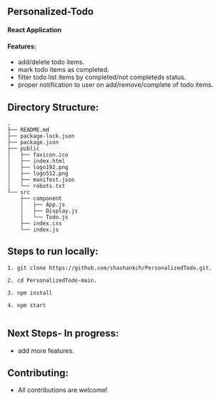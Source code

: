 ## Personalized-Todo

#### React Application

#### Features:

- add/delete todo items.
- mark todo items as completed.
- filter todo list items by completed/not completeds status.
- proper notification to user on add/remove/complete of todo items.

## Directory Structure:

```
.
├── README.md
├── package-lock.json
├── package.json
├── public
│   ├── favicon.ico
│   ├── index.html
│   ├── logo192.png
│   ├── logo512.png
│   ├── manifest.json
│   └── robots.txt
└── src
    ├── component
    │   ├── App.js
    │   ├── Display.js
    │   └── Todo.js
    ├── index.css
    └── index.js
```

## Steps to run locally:

```
1. git clone https://github.com/shashankch/PersonalizedTodo.git.

2. cd PersonalizedTodo-main.

3. npm install

4. npm start


```

## Next Steps- In progress:

- add more features.

## Contributing:

- All contributions are welcome!
